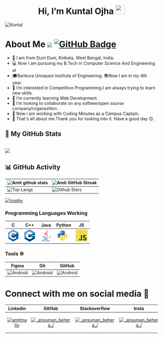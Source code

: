 <!--- For first part. --->
<h1 align="center"><b>Hi, I’m Kuntal Ojha</b> <img src="https://user-images.githubusercontent.com/39955420/147578264-bae0526c-028a-49d2-8af8-d08bb4edbd2a.gif" height="30" width="30"></h1>

<!--- Add image --->
![Kuntal](https://user-images.githubusercontent.com/67447627/150199943-bac38664-a36d-48cc-99a6-7ed9023d4776.gif)

<!-- Add about me and  profile views and followers-->
<h1>
About Me 
<a href="https://github.com/kuntalojha/github-profile-views-counter"><img src="https://komarev.com/ghpvc/?username=kuntalojha"></a>
<a href="https://github.com/kuntalojha?tab=followers"><img src="https://img.shields.io/github/followers/kuntalojha?label=Followers&style=social" alt="GitHub Badge"></a>
<br>
</h1>
    
<!-- Add about me description -->
- 🏡 I am from Dum Dum, Kolkata, West Bengal, India.
- 💻 Now I am pursuing my B.Tech in Computer Science And Engineering at 
- 🎓Bankura Unnayani Institute of Engineering. 📚Now I am in my 4th year.
- 👀 I’m interested in Competitive Programming.I am always trying to learn new skills.
- 🌱 I’m currently learning Web Development.
- 💞️ I’m looking to collaborate on any softwer/open sourse  company/organazition .
- 🏢 Now i am working with Coding Minutes as a Campus Captain.
- 🎯 That's all about me.Thank you for looking into it. Have a good day 😊.


<!-- Add  My GitHub Stats -->
## 🚩 My GitHub Stats 

<br/>
<img src="https://activity-graph.herokuapp.com/graph?username=kuntalojha&theme=react-dark"/>
<br/>

<!--  Add GitHub Activity-->
## 📊 GitHub Activity
| ![Amit github stats](https://github-readme-stats.vercel.app/api?username=kuntalojha&show_icons=true&theme=radical) | ![Amit GitHub Streak](https://github-readme-streak-stats.herokuapp.com/?user=kuntalojha&theme=radical)                                                                                                           |
| --------------------------------------------------------------------------------------------------------------------------------- | ----------------------------------------------------------------------------------------------------------------------------------------------------------------------------------------------------------------- |
| ![Top Langs](https://github-readme-stats.vercel.app/api/top-langs/?username=kuntalojha&langs_count=8&theme=radical&layout=compact) | ![Github Stars](https://github-readme-stats.vercel.app/api?username=kuntalojha&show_icons=true&locale=en&count_private=true&hide_rank=true&custom_title=My%20GitHub%20Stats&disable_animations=true&theme=radical) |

<!-- Add achievments from github-->
[![trophy](https://github-profile-trophy.vercel.app/?username=kuntalojha)](https://github.com/ryo-ma/github-profile-trophy)

<!-- Add Knowing Programming Language -->
<h3 align="left"> Programming Languages Working </h3>

| C | C++ | Java | Python | JS |
|-----------|-----------|-----------|-----------|-----------|
| <img src="https://raw.githubusercontent.com/devicons/devicon/master/icons/c/c-original.svg" alt="Android" width="40" height="40"/>  | <img src="https://raw.githubusercontent.com/devicons/devicon/master/icons/cplusplus/cplusplus-original.svg" alt="Android" width="40" height="40"/> | <img src="https://raw.githubusercontent.com/devicons/devicon/master/icons/java/java-original.svg" alt="Android" width="40" height="40"/> | <img src="https://github.com/devicons/devicon/blob/master/icons/python/python-original.svg" alt="Android" width="40" height="40"/> | <img src="https://raw.githubusercontent.com/devicons/devicon/master/icons/javascript/javascript-original.svg" alt="Android" width="40" height="40"/> | 

<!--
<img src="https://github.com/devicons/devicon/blob/master/icons/kotlin/kotlin-original.svg" alt="Android" width="35" height="35"/> |
-->

<!--  Add Knowing tools-->
<h3 align="left"> Tools ⚙️ </h3>

| Figma | Git | GitHub |
|-----------|-----------|-----------|
|<img src="https://www.vectorlogo.zone/logos/figma/figma-icon.svg" alt="Android" width="40" height="40"/> |<img src="https://www.vectorlogo.zone/logos/git-scm/git-scm-icon.svg" alt="Android" width="40" height="40"/> | <img src="https://github.githubassets.com/images/modules/site/icons/footer/github-mark.svg" alt="Android" width="40" height="40"/> | 

<!--  Add Social media link -->
<h1 align="left">  Connect with me on social media 📲 </h1>

| Linkedin | GitHub | Stackoverflow | Insta| Twitter | FB | CodeChef | CodeForces | LeedCode | HackerRank | YouTube |
|-----------|-----------|-----------|-----------|-----------|-----------|-----------|-----------|-----------|-----------|-----------|
| <p align="center"><a href="https://linkedin.com/in/kuntalojha" target="blank"><img align="center" src="https://raw.githubusercontent.com/rahuldkjain/github-profile-readme-generator/master/src/images/icons/Social/linked-in-alt.svg" alt="amitmaity" height="30" width="40" /></a></p> | <p align="center"> <a href="https://github.com/kuntalojha" target="blank"><img align="center" src="https://raw.githubusercontent.com/rahuldkjain/github-profile-readme-generator/master/src/images/icons/Social/github.svg" alt="_ansuman_behera_/" height="30" width="40" /></a> </p> | <p align="center"><a href="https://stackoverflow.com/users/14094531/kuntal-ojha" target="blank"><img align="center" src="https://raw.githubusercontent.com/rahuldkjain/github-profile-readme-generator/master/src/images/icons/Social/stack-overflow.svg" alt="_ansuman_behera_/" height="30" width="40" /></a> </p> | <p align="center"><a href="https://instagram.com/ojhakuntal" target="blank"><img align="center" src="https://raw.githubusercontent.com/rahuldkjain/github-profile-readme-generator/master/src/images/icons/Social/instagram.svg" alt="_ansuman_behera_/" height="30" width="40" /></a></p> |<p align="center"> <a href="https://twitter.com/kuntalojha" target="blank"><img align="center" src="https://raw.githubusercontent.com/rahuldkjain/github-profile-readme-generator/master/src/images/icons/Social/twitter.svg" alt="_ansuman_behera_/" height="30" width="40" /></a> </p>|<p align="center"> <a href="https://www.facebook.com/ojhakuntal" target="blank"><img align="center" src="https://raw.githubusercontent.com/rahuldkjain/github-profile-readme-generator/master/src/images/icons/Social/facebook.svg" alt="_ansuman_behera_/" height="30" width="40" /></a></p> | <p align="center"> <a href="https://www.codechef.com/users/kuntalojha" target="blank"><img align="center" src="https://img.icons8.com/color/48/000000/codechef.png" alt="_ansuman_behera_/" height="30" width="40" /></a></p> | <p align="center"> <a href="https://codeforces.com/profile/kuntalojha" target="blank"><img align="center" src="https://img.icons8.com/external-tal-revivo-color-tal-revivo/24/000000/external-codeforces-programming-competitions-and-contests-programming-community-logo-color-tal-revivo.png" alt="_ansuman_behera_/" height="30" width="40" /></a> </p>|<p align="center"> <a href="https://www.leetcode.com/kuntalojha" target="blank"><img align="center" src="https://img.icons8.com/external-tal-revivo-color-tal-revivo/48/000000/external-level-up-your-coding-skills-and-quickly-land-a-job-logo-color-tal-revivo.png" alt="_ansuman_behera_/" height="30" width="40" /></a></p> | <p align="center"> <a href="https://www.hackerrank.com/kuntalojha" target="blank"><img align="center" src="https://img.icons8.com/external-tal-revivo-shadow-tal-revivo/48/000000/external-hackerrank-is-a-technology-company-that-focuses-on-competitive-programming-logo-shadow-tal-revivo.png"  alt="_ansuman_behera_/" height="30" width="40" /></a></p> | <p align="center"> <a href="https://www.youtube.com/c/kuntalojha" target="blank"><img align="center" src="https://img.icons8.com/color/48/000000/youtube-play.png"  alt="_ansuman_behera_/" height="30" width="40" /></a></p> |


<!--  Made by Kuntal Ojha-->
